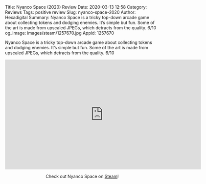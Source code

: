 Title: Nyanco Space (2020) Review
Date: 2020-03-13 12:58
Category: Reviews
Tags: positive review
Slug: nyanco-space-2020
Author: Hexadigital
Summary: Nyanco Space is a tricky top-down arcade game about collecting tokens and dodging enemies. It’s simple but fun. Some of the art is made from upscaled JPEGs, which detracts from the quality. 6/10
og_image: images/steam/1257670.jpg
Appid: 1257670

Nyanco Space is a tricky top-down arcade game about collecting tokens and dodging enemies. It’s simple but fun. Some of the art is made from upscaled JPEGs, which detracts from the quality. 6/10

<center><iframe src="https://www.youtube.com/embed/ba7S3D6nmfw?feature=oembed" allow="accelerometer; autoplay; encrypted-media; gyroscope; picture-in-picture" width="640" height="360" frameborder="0"></iframe>

Check out Nyanco Space on [Steam](https://store.steampowered.com/app/1257670/?curator_clanid=34633900)!</center>
